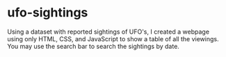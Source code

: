 # ufo-sightings

Using a dataset with reported sightings of UFO's, I created a webpage using only HTML, CSS, and JavaScript to show a table of all the viewings.
You may use the search bar to search the sightings by date. 
